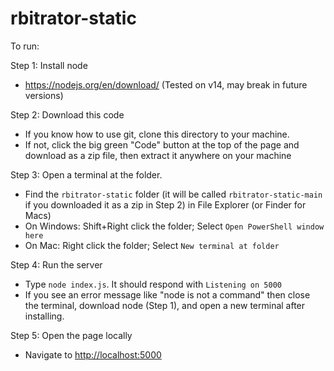 # rbitrator-static

To run:

Step 1: Install node
- https://nodejs.org/en/download/ (Tested on v14, may break in future versions)

Step 2: Download this code
- If you know how to use git, clone this directory to your machine.
- If not, click the big green "Code" button at the top of the page and download as a zip file, then extract it anywhere on your machine

Step 3: Open a terminal at the folder.
- Find the `rbitrator-static` folder (it will be called `rbitrator-static-main` if you downloaded it as a zip in Step 2) in File Explorer (or Finder for Macs)
- On Windows: Shift+Right click the folder; Select `Open PowerShell window here`
- On Mac: Right click the folder; Select `New terminal at folder`

Step 4: Run the server
- Type `node index.js`. It should respond with `Listening on 5000`
- If you see an error message like "node is not a command" then close the terminal, download node (Step 1), and open a new terminal after installing.

Step 5: Open the page locally
- Navigate to [http://localhost:5000](http://localhost:5000)
